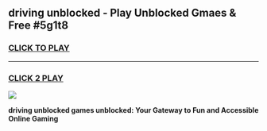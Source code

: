 
## driving unblocked - Play Unblocked Gmaes & Free #5g1t8
<h3>
<a href="https://news.freeplayer.one?title=driving_unblocked&ref=03M">CLICK TO PLAY</a></h3>
<hr>

<h3>
<a href="https://news.freeplayer.one?title=driving_unblocked&ref=03M">CLICK 2 PLAY</a>
  
</h3>

<a href="https://news.freeplayer.one?title=driving_unblocked&ref=03M"><img src="https://clearcache.store/games.png"></a>


**driving unblocked games unblocked: Your Gateway to Fun and Accessible Online Gaming**
